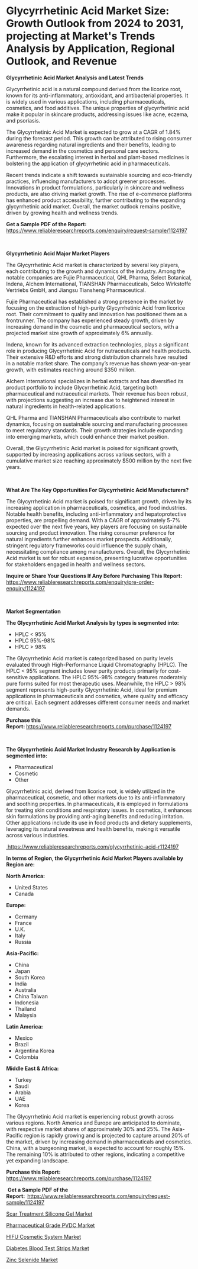 <p><h1>Glycyrrhetinic Acid Market Size: Growth Outlook from 2024 to 2031, projecting at Market's Trends Analysis by Application, Regional Outlook, and Revenue</h1></p><p><strong>Glycyrrhetinic Acid Market Analysis and Latest Trends</strong></p>
<p><p>Glycyrrhetinic acid is a natural compound derived from the licorice root, known for its anti-inflammatory, antioxidant, and antibacterial properties. It is widely used in various applications, including pharmaceuticals, cosmetics, and food additives. The unique properties of glycyrrhetinic acid make it popular in skincare products, addressing issues like acne, eczema, and psoriasis.</p><p>The Glycyrrhetinic Acid Market is expected to grow at a CAGR of 1.84% during the forecast period. This growth can be attributed to rising consumer awareness regarding natural ingredients and their benefits, leading to increased demand in the cosmetics and personal care sectors. Furthermore, the escalating interest in herbal and plant-based medicines is bolstering the application of glycyrrhetinic acid in pharmaceuticals.</p><p>Recent trends indicate a shift towards sustainable sourcing and eco-friendly practices, influencing manufacturers to adopt greener processes. Innovations in product formulations, particularly in skincare and wellness products, are also driving market growth. The rise of e-commerce platforms has enhanced product accessibility, further contributing to the expanding glycyrrhetinic acid market. Overall, the market outlook remains positive, driven by growing health and wellness trends.</p></p>
<p><strong>Get a Sample PDF of the Report:&nbsp;</strong> <a href="https://www.reliableresearchreports.com/enquiry/request-sample/1124197?utm_campaign=116&utm_medium=2&utm_source=Github&utm_content=ia&utm_term=06112024&utm_id=glycyrrhetinic-acid">https://www.reliableresearchreports.com/enquiry/request-sample/1124197</a></p>
<p>&nbsp;</p>
<p><strong>Glycyrrhetinic Acid Major Market Players</strong></p>
<p><p>The Glycyrrhetinic Acid market is characterized by several key players, each contributing to the growth and dynamics of the industry. Among the notable companies are Fujie Pharmaceutical, QHL Pharma, Select Botanical, Indena, Alchem International, TIANSHAN Pharmaceuticals, Selco Wirkstoffe Vertriebs GmbH, and Jiangsu Tiansheng Pharmaceutical.</p><p>Fujie Pharmaceutical has established a strong presence in the market by focusing on the extraction of high-purity Glycyrrhetinic Acid from licorice root. Their commitment to quality and innovation has positioned them as a frontrunner. The company has experienced steady growth, driven by increasing demand in the cosmetic and pharmaceutical sectors, with a projected market size growth of approximately 6% annually.</p><p>Indena, known for its advanced extraction technologies, plays a significant role in producing Glycyrrhetinic Acid for nutraceuticals and health products. Their extensive R&D efforts and strong distribution channels have resulted in a notable market share. The company’s revenue has shown year-on-year growth, with estimates reaching around $350 million.</p><p>Alchem International specializes in herbal extracts and has diversified its product portfolio to include Glycyrrhetinic Acid, targeting both pharmaceutical and nutraceutical markets. Their revenue has been robust, with projections suggesting an increase due to heightened interest in natural ingredients in health-related applications.</p><p>QHL Pharma and TIANSHAN Pharmaceuticals also contribute to market dynamics, focusing on sustainable sourcing and manufacturing processes to meet regulatory standards. Their growth strategies include expanding into emerging markets, which could enhance their market position.</p><p>Overall, the Glycyrrhetinic Acid market is poised for significant growth, supported by increasing applications across various sectors, with a cumulative market size reaching approximately $500 million by the next five years.</p></p>
<p>&nbsp;</p>
<p><strong>What Are The Key Opportunities For Glycyrrhetinic Acid Manufacturers?</strong></p>
<p><p>The Glycyrrhetinic Acid market is poised for significant growth, driven by its increasing application in pharmaceuticals, cosmetics, and food industries. Notable health benefits, including anti-inflammatory and hepatoprotective properties, are propelling demand. With a CAGR of approximately 5-7% expected over the next five years, key players are focusing on sustainable sourcing and product innovation. The rising consumer preference for natural ingredients further enhances market prospects. Additionally, stringent regulatory frameworks could influence the supply chain, necessitating compliance among manufacturers. Overall, the Glycyrrhetinic Acid market is set for robust expansion, presenting lucrative opportunities for stakeholders engaged in health and wellness sectors.</p></p>
<p><strong>Inquire or Share Your Questions If Any Before Purchasing This Report:</strong> <a href="https://www.reliableresearchreports.com/enquiry/pre-order-enquiry/1124197?utm_campaign=116&utm_medium=2&utm_source=Github&utm_content=ia&utm_term=06112024&utm_id=glycyrrhetinic-acid">https://www.reliableresearchreports.com/enquiry/pre-order-enquiry/1124197</a></p>
<p>&nbsp;</p>
<p><strong>Market Segmentation</strong></p>
<p><strong>The Glycyrrhetinic Acid Market Analysis by types is segmented into:</strong></p>
<p><ul><li>HPLC < 95%</li><li>HPLC 95%-98%</li><li>HPLC > 98%</li></ul></p>
<p><p>The Glycyrrhetinic Acid market is categorized based on purity levels evaluated through High-Performance Liquid Chromatography (HPLC). The HPLC < 95% segment includes lower purity products primarily for cost-sensitive applications. The HPLC 95%-98% category features moderately pure forms suited for most therapeutic uses. Meanwhile, the HPLC > 98% segment represents high-purity Glycyrrhetinic Acid, ideal for premium applications in pharmaceuticals and cosmetics, where quality and efficacy are critical. Each segment addresses different consumer needs and market demands.</p></p>
<p><strong>Purchase this Report:&nbsp;</strong><a href="https://www.reliableresearchreports.com/purchase/1124197?utm_campaign=116&utm_medium=2&utm_source=Github&utm_content=ia&utm_term=06112024&utm_id=glycyrrhetinic-acid">https://www.reliableresearchreports.com/purchase/1124197</a></p>
<p>&nbsp;</p>
<p><strong>The Glycyrrhetinic Acid Market Industry Research by Application is segmented into:</strong></p>
<p><ul><li>Pharmaceutical</li><li>Cosmetic</li><li>Other</li></ul></p>
<p><p>Glycyrrhetinic acid, derived from licorice root, is widely utilized in the pharmaceutical, cosmetic, and other markets due to its anti-inflammatory and soothing properties. In pharmaceuticals, it is employed in formulations for treating skin conditions and respiratory issues. In cosmetics, it enhances skin formulations by providing anti-aging benefits and reducing irritation. Other applications include its use in food products and dietary supplements, leveraging its natural sweetness and health benefits, making it versatile across various industries.</p></p>
<p><a href="https://www.reliableresearchreports.com/glycyrrhetinic-acid-r1124197?utm_campaign=116&utm_medium=2&utm_source=Github&utm_content=ia&utm_term=06112024&utm_id=glycyrrhetinic-acid">&nbsp;https://www.reliableresearchreports.com/glycyrrhetinic-acid-r1124197</a></p>
<p><strong>In terms of Region, the Glycyrrhetinic Acid Market Players available by Region are:</strong></p>
<p>
    <p> <strong> North America: </strong>
        <ul>
            <li>United States</li>
            <li>Canada</li>
        </ul>
        </p> 
    <p> <strong> Europe: </strong>
        <ul>
            <li>Germany</li>
            <li>France</li>
            <li>U.K.</li>
            <li>Italy</li>
            <li>Russia</li>
        </ul>
        </p> 
    <p> <strong> Asia-Pacific: </strong>
        <ul>
            <li>China</li>
            <li>Japan</li>
            <li>South Korea</li>
            <li>India</li>
            <li>Australia</li>
            <li>China Taiwan</li>
            <li>Indonesia</li>
            <li>Thailand</li>
            <li>Malaysia</li>
        </ul>
        </p> 
    <p> <strong> Latin America: </strong>
        <ul>
            <li>Mexico</li>
            <li>Brazil</li>
            <li>Argentina Korea</li>
            <li>Colombia</li>
        </ul>
        </p> 
    <p> <strong> Middle East & Africa: </strong>
        <ul>
            <li>Turkey</li>
            <li>Saudi</li>
            <li>Arabia</li>
            <li>UAE</li>
            <li>Korea</li>
        </ul>
    </p>
    </p>
<p><p>The Glycyrrhetinic Acid market is experiencing robust growth across various regions. North America and Europe are anticipated to dominate, with respective market shares of approximately 30% and 25%. The Asia-Pacific region is rapidly growing and is projected to capture around 20% of the market, driven by increasing demand in pharmaceuticals and cosmetics. China, with a burgeoning market, is expected to account for roughly 15%. The remaining 10% is attributed to other regions, indicating a competitive yet expanding landscape.</p></p>
<p><strong>Purchase this Report: </strong><a href="https://www.reliableresearchreports.com/purchase/1124197?utm_campaign=116&utm_medium=2&utm_source=Github&utm_content=ia&utm_term=06112024&utm_id=glycyrrhetinic-acid">https://www.reliableresearchreports.com/purchase/1124197</a></p>
<p>&nbsp;<strong>Get a Sample PDF of the Report:&nbsp;&nbsp;</strong><a href="https://www.reliableresearchreports.com/enquiry/request-sample/1124197?utm_campaign=116&utm_medium=2&utm_source=Github&utm_content=ia&utm_term=06112024&utm_id=glycyrrhetinic-acid">https://www.reliableresearchreports.com/enquiry/request-sample/1124197</a></p>
<p><strong></strong></p>
<p><p><a href="https://issuu.com/reportprime-2/docs/scar-treatment-silicone-gel-market-_09d3b93ff5a247?utm_campaign=116&utm_medium=2&utm_source=Github&utm_content=ia&utm_term=06112024&utm_id=glycyrrhetinic-acid">Scar Treatment Silicone Gel Market</a></p><p><a href="https://www.linkedin.com/pulse/pharmaceutical-grade-pvdc-market-overview-global-trends-future-txsie?utm_campaign=116&utm_medium=2&utm_source=Github&utm_content=ia&utm_term=06112024&utm_id=glycyrrhetinic-acid">Pharmaceutical Grade PVDC Market</a></p><p><a href="https://www.linkedin.com/pulse/global-hifu-cosmetic-system-market-analysis-key-trends-hvyae?utm_campaign=116&utm_medium=2&utm_source=Github&utm_content=ia&utm_term=06112024&utm_id=glycyrrhetinic-acid">HIFU Cosmetic System Market</a></p><p><a href="https://issuu.com/reportprime-2/docs/diabetes-blood-test-strips-market-s_4ba4489abfc09e?utm_campaign=116&utm_medium=2&utm_source=Github&utm_content=ia&utm_term=06112024&utm_id=glycyrrhetinic-acid">Diabetes Blood Test Strips Market</a></p><p><a href="https://github.com/gabrielleq8bung/Market-Research-Report-List-1/blob/main/zinc-selenide-market.md?utm_campaign=116&utm_medium=2&utm_source=Github&utm_content=ia&utm_term=06112024&utm_id=glycyrrhetinic-acid">Zinc Selenide Market</a></p></p>